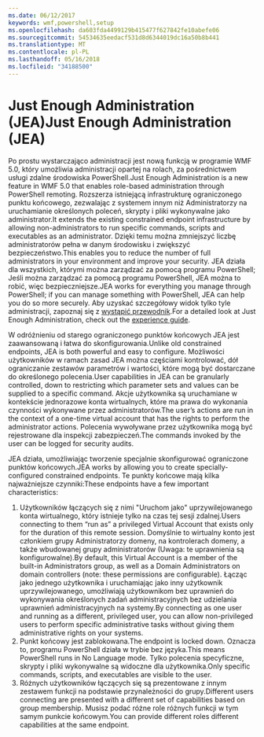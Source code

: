 ```yaml
---
ms.date: 06/12/2017
keywords: wmf,powershell,setup
ms.openlocfilehash: da603fda4499129b415477f627842fe10abefe06
ms.sourcegitcommit: 54534635eedacf531d8d6344019dc16a50b8b441
ms.translationtype: MT
ms.contentlocale: pl-PL
ms.lasthandoff: 05/16/2018
ms.locfileid: "34188500"
---
```

# <a name="just-enough-administration-jea"></a><span data-ttu-id="f53c4-102">Just Enough Administration (JEA)</span><span class="sxs-lookup"><span data-stu-id="f53c4-102">Just Enough Administration (JEA)</span></span>
<span data-ttu-id="f53c4-103">Po prostu wystarczająco administracji jest nową funkcją w programie WMF 5.0, który umożliwia administracji opartej na rolach, za pośrednictwem usługi zdalne środowiska PowerShell.</span><span class="sxs-lookup"><span data-stu-id="f53c4-103">Just Enough Administration is a new feature in WMF 5.0 that enables role-based administration through PowerShell remoting.</span></span>  <span data-ttu-id="f53c4-104">Rozszerza istniejącą infrastrukturę ograniczonego punktu końcowego, zezwalając z systemem innym niż Administratorzy na uruchamianie określonych poleceń, skrypty i pliki wykonywalne jako administrator.</span><span class="sxs-lookup"><span data-stu-id="f53c4-104">It extends the existing constrained endpoint infrastructure by allowing non-administrators to run specific commands, scripts and executables as an administrator.</span></span>  <span data-ttu-id="f53c4-105">Dzięki temu można zmniejszyć liczbę administratorów pełna w danym środowisku i zwiększyć bezpieczeństwo.</span><span class="sxs-lookup"><span data-stu-id="f53c4-105">This enables you to reduce the number of full administrators in your environment and improve your security.</span></span>  <span data-ttu-id="f53c4-106">JEA działa dla wszystkich, którymi można zarządzać za pomocą programu PowerShell; Jeśli można zarządzać za pomocą programu PowerShell, JEA można to robić, więc bezpieczniejsze.</span><span class="sxs-lookup"><span data-stu-id="f53c4-106">JEA works for everything you manage through PowerShell; if you can manage something with PowerShell, JEA can help you do so more securely.</span></span>  <span data-ttu-id="f53c4-107">Aby uzyskać szczegółowy widok tylko tyle administracji, zapoznaj się z [wystąpić przewodnik](http://aka.ms/JEA).</span><span class="sxs-lookup"><span data-stu-id="f53c4-107">For a detailed look at Just Enough Administration, check out the [experience guide](http://aka.ms/JEA).</span></span>

<span data-ttu-id="f53c4-108">W odróżnieniu od starego ograniczonego punktów końcowych JEA jest zaawansowaną i łatwa do skonfigurowania.</span><span class="sxs-lookup"><span data-stu-id="f53c4-108">Unlike old constrained endpoints, JEA is both powerful and easy to configure.</span></span>  <span data-ttu-id="f53c4-109">Możliwości użytkowników w ramach zasad JEA można częściami kontrolować, dół ograniczanie zestawów parametrów i wartości, które mogą być dostarczane do określonego polecenia.</span><span class="sxs-lookup"><span data-stu-id="f53c4-109">User capabilities in JEA can be granularly controlled, down to restricting which parameter sets and values can be supplied to a specific command.</span></span> <span data-ttu-id="f53c4-110">Akcje użytkownika są uruchamiane w kontekście jednorazowe konta wirtualnych, które ma prawa do wykonania czynności wykonywane przez administratorów.</span><span class="sxs-lookup"><span data-stu-id="f53c4-110">The user’s actions are run in the context of a one-time virtual account that has the rights to perform the administrator actions.</span></span>  <span data-ttu-id="f53c4-111">Polecenia wywoływane przez użytkownika mogą być rejestrowane dla inspekcji zabezpieczeń.</span><span class="sxs-lookup"><span data-stu-id="f53c4-111">The commands invoked by the user can be logged for security audits.</span></span>

<span data-ttu-id="f53c4-112">JEA działa, umożliwiając tworzenie specjalnie skonfigurować ograniczone punktów końcowych.</span><span class="sxs-lookup"><span data-stu-id="f53c4-112">JEA works by allowing you to create specially-configured constrained endpoints.</span></span>  <span data-ttu-id="f53c4-113">Te punkty końcowe mają kilka najważniejsze czynniki:</span><span class="sxs-lookup"><span data-stu-id="f53c4-113">These endpoints have a few important characteristics:</span></span>

1. <span data-ttu-id="f53c4-114">Użytkowników łączących się z nimi "Uruchom jako" uprzywilejowanego konta wirtualnego, który istnieje tylko na czas tej sesji zdalnej.</span><span class="sxs-lookup"><span data-stu-id="f53c4-114">Users connecting to them “run as” a privileged Virtual Account that exists only for the duration of this remote session.</span></span>  <span data-ttu-id="f53c4-115">Domyślnie to wirtualny konto jest członkiem grupy Administratorzy domeny, na kontrolerach domeny, a także wbudowanej grupy administratorów (Uwaga: te uprawnienia są konfigurowalne).</span><span class="sxs-lookup"><span data-stu-id="f53c4-115">By default, this Virtual Account is a member of the built-in Administrators group, as well as a Domain Administrators on domain controllers (note: these permissions are configurable).</span></span> <span data-ttu-id="f53c4-116">Łącząc jako jednego użytkownika i uruchamiając jako inny użytkownik uprzywilejowanego, umożliwiają użytkownikom bez uprawnień do wykonywania określonych zadań administracyjnych bez udzielania uprawnień administracyjnych na systemy.</span><span class="sxs-lookup"><span data-stu-id="f53c4-116">By connecting as one user and running as a different, privileged user, you can allow non-privileged users to perform specific administrative tasks without giving them administrative rights on your systems.</span></span>
2. <span data-ttu-id="f53c4-117">Punkt końcowy jest zablokowana.</span><span class="sxs-lookup"><span data-stu-id="f53c4-117">The endpoint is locked down.</span></span>  <span data-ttu-id="f53c4-118">Oznacza to, programu PowerShell działa w trybie bez języka.</span><span class="sxs-lookup"><span data-stu-id="f53c4-118">This means PowerShell runs in No Language mode.</span></span>  <span data-ttu-id="f53c4-119">Tylko polecenia specyficzne, skrypty i pliki wykonywalne są widoczne dla użytkownika.</span><span class="sxs-lookup"><span data-stu-id="f53c4-119">Only specific commands, scripts, and executables are visible to the user.</span></span>
3. <span data-ttu-id="f53c4-120">Różnych użytkowników łączących się są prezentowane z innym zestawem funkcji na podstawie przynależności do grupy.</span><span class="sxs-lookup"><span data-stu-id="f53c4-120">Different users connecting are presented with a different set of capabilities based on group membership.</span></span>  <span data-ttu-id="f53c4-121">Musisz podać różne role różnych funkcji w tym samym punkcie końcowym.</span><span class="sxs-lookup"><span data-stu-id="f53c4-121">You can provide different roles different capabilities at the same endpoint.</span></span>
